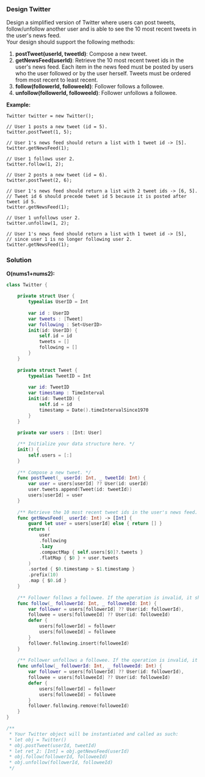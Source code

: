 
### Design Twitter

Design a simplified version of Twitter where users can post tweets,</br> 
follow/unfollow another user and is able to see the 10 most recent tweets in the user's news feed.</br> 
Your design should support the following methods:

1. __postTweet(userId, tweetId)__: Compose a new tweet.
2. __getNewsFeed(userId)__: Retrieve the 10 most recent tweet ids in the user's news feed. Each item in the news feed must be posted by users who the user followed or by the user herself. Tweets must be ordered from most recent to least recent.
3. __follow(followerId, followeeId)__: Follower follows a followee.
4. __unfollow(followerId, followeeId)__: Follower unfollows a followee.

__Example:__
```
Twitter twitter = new Twitter();

// User 1 posts a new tweet (id = 5).
twitter.postTweet(1, 5);

// User 1's news feed should return a list with 1 tweet id -> [5].
twitter.getNewsFeed(1);

// User 1 follows user 2.
twitter.follow(1, 2);

// User 2 posts a new tweet (id = 6).
twitter.postTweet(2, 6);

// User 1's news feed should return a list with 2 tweet ids -> [6, 5].
// Tweet id 6 should precede tweet id 5 because it is posted after tweet id 5.
twitter.getNewsFeed(1);

// User 1 unfollows user 2.
twitter.unfollow(1, 2);

// User 1's news feed should return a list with 1 tweet id -> [5],
// since user 1 is no longer following user 2.
twitter.getNewsFeed(1);
```

### Solution
__O(nums1+nums2):__
```Swift
class Twitter {
    
    private struct User {
        typealias UserID = Int
        
        var id : UserID
        var tweets : [Tweet]
        var following : Set<UserID>
        init(id: UserID) {
            self.id = id
            tweets = []
            following = []
        }
    }
    
    private struct Tweet {
        typealias TweetID = Int
        
        var id: TweetID
        var timestamp : TimeInterval
        init(id: TweetID) {
            self.id = id
            timestamp = Date().timeIntervalSince1970
        }
    }
    
    private var users : [Int: User]

    /** Initialize your data structure here. */
    init() {
        self.users = [:]
    }
    
    /** Compose a new tweet. */
    func postTweet(_ userId: Int, _ tweetId: Int) {
        var user = users[userId] ?? User(id: userId)
        user.tweets.append(Tweet(id: tweetId))
        users[userId] = user
    }
    
    /** Retrieve the 10 most recent tweet ids in the user's news feed. Each item in the news feed must be posted by users who the user followed or by the user herself. Tweets must be ordered from most recent to least recent. */
    func getNewsFeed(_ userId: Int) -> [Int] {
        guard let user = users[userId] else { return [] }
        return (
            user
            .following
            .lazy
            .compactMap { self.users[$0]?.tweets }
            .flatMap { $0 } + user.tweets
        )
        .sorted { $0.timestamp > $1.timestamp }
        .prefix(10)
        .map { $0.id }
    }
    
    /** Follower follows a followee. If the operation is invalid, it should be a no-op. */
    func follow(_ followerId: Int, _ followeeId: Int) {
        var follower = users[followerId] ?? User(id: followerId),
        followee = users[followeeId] ?? User(id: followeeId)
        defer {
            users[followerId] = follower
            users[followeeId] = followee
        }
        follower.following.insert(followeeId)
    }
    
    /** Follower unfollows a followee. If the operation is invalid, it should be a no-op. */
    func unfollow(_ followerId: Int, _ followeeId: Int) {
        var follower = users[followerId] ?? User(id: followerId),
        followee = users[followeeId] ?? User(id: followeeId)
        defer {
            users[followerId] = follower
            users[followeeId] = followee
        }
        follower.following.remove(followeeId)
    }
}

/**
 * Your Twitter object will be instantiated and called as such:
 * let obj = Twitter()
 * obj.postTweet(userId, tweetId)
 * let ret_2: [Int] = obj.getNewsFeed(userId)
 * obj.follow(followerId, followeeId)
 * obj.unfollow(followerId, followeeId)
 */
```